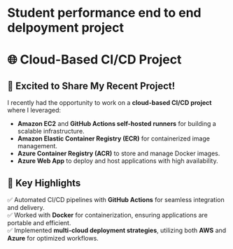 # Student performance end to end delpoyment project

# 🌐 Cloud-Based CI/CD Project  

## 🚀 Excited to Share My Recent Project!  

I recently had the opportunity to work on a **cloud-based CI/CD project** where I leveraged:  

- **Amazon EC2** and **GitHub Actions self-hosted runners** for building a scalable infrastructure.  
- **Amazon Elastic Container Registry (ECR)** for containerized image management.  
- **Azure Container Registry (ACR)** to store and manage Docker images.  
- **Azure Web App** to deploy and host applications with high availability.  

## 📌 Key Highlights  

✅ Automated CI/CD pipelines with **GitHub Actions** for seamless integration and delivery.  
✅ Worked with **Docker** for containerization, ensuring applications are portable and efficient.  
✅ Implemented **multi-cloud deployment strategies**, utilizing both **AWS** and **Azure** for optimized workflows.  
